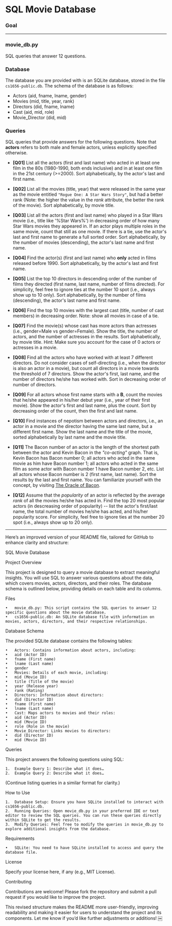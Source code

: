 # SQL Movie Database

### Goal


---

### movie_db.py

SQL queries that answer 12 questions.

### Database

The database you are provided with is an SQLite database, stored in the file `cs1656-public.db`. The schema of the database is as follows:
* Actors (aid, fname, lname, gender)  
* Movies (mid, title, year, rank)  
* Directors (did, fname, lname)  
* Cast (aid, mid, role)  
* Movie_Director (did, mid)  


### Queries

SQL queries that provide answers for the following questions. Note that **actors** refers to both male and female actors, unless explicitly specified otherwise.

* **[Q01]** List all the actors (first and last name) who acted in at least one film in the 80s (1980-1990, both ends inclusive) and in at least one film in the 21st century (>=2000). Sort alphabetically, by the actor's last and first name.

* **[Q02]** List all the movies (title, year) that were released in the same year as the movie entitled `"Rogue One: A Star Wars Story"`, but had a better rank (Note: the higher the value in the *rank* attribute, the better the rank of the movie). Sort alphabetically, by movie title.  

* **[Q03]** List all the actors (first and last name) who played in a Star Wars movie (i.e., title like '%Star Wars%') in decreasing order of how many Star Wars movies they appeared in. If an actor plays multiple roles in the same movie, count that still as one movie. If there is a tie, use the actor's last and first name to generate a full sorted order. Sort alphabetically, by the number of movies (descending), the actor's last name and first name.  

* **[Q04]** Find the actor(s) (first and last name) who **only** acted in films released before 1990. Sort alphabetically, by the actor's last and first name.  

* **[Q05]** List the top 10 directors in descending order of the number of films they directed (first name, last name, number of films directed). For simplicity, feel free to ignore ties at the number 10 spot (i.e., always show up to 10 only). Sort alphabetically, by the number of films (descending), the actor's last name and first name.  

* **[Q06]** Find the top 10 movies with the largest cast (title, number of cast members) in decreasing order. Note: show all movies in case of a tie.  

* **[Q07]** Find the movie(s) whose cast has more actors than actresses (i.e., gender=Male vs gender=Female).  Show the title, the number of actors, and the number of actresses in the results. Sort alphabetically, by movie title. Hint: Make sure you account for the case of 0 actors or actresses in a movie.

* **[Q08]** Find all the actors who have worked with at least 7 different directors. Do not consider cases of self-directing (i.e., when the director is also an actor in a movie), but count all directors in a movie towards the threshold of 7 directors. Show the actor's first, last name, and the number of directors he/she has worked with. Sort in decreasing order of number of directors.

* **[Q09]** For all actors whose first name starts with a **B**, count the movies that he/she appeared in his/her debut year (i.e., year of their first movie). Show the actor's first and last name, plus the count. Sort by decreasing order of the count, then the first and last name.  

* **[Q10]** Find instances of nepotism between actors and directors, i.e., an actor in a movie and the director having the same last name, but a different first name. Show the last name and the title of the movie, sorted alphabetically by last name and the movie title.  

* **[Q11]** The Bacon number of an actor is the length of the shortest path between the actor and Kevin Bacon in the *"co-acting"* graph. That is, Kevin Bacon has Bacon number 0; all actors who acted in the same movie as him have Bacon number 1; all actors who acted in the same film as some actor with Bacon number 1 have Bacon number 2, etc. List all actors whose Bacon number is 2 (first name, last name). Sort the results by the last and first name. You can familiarize yourself with the concept, by visiting [The Oracle of Bacon](https://oracleofbacon.org).  

* **[Q12]** Assume that the *popularity* of an actor is reflected by the average *rank* of all the movies he/she has acted in. Find the top 20 most popular actors (in descreasing order of popularity) -- list the actor's first/last name, the total number of movies he/she has acted, and his/her popularity score. For simplicity, feel free to ignore ties at the number 20 spot (i.e., always show up to 20 only).  

---

Here’s an improved version of your README file, tailored for GitHub to enhance clarity and structure:

SQL Movie Database

Project Overview

This project is designed to query a movie database to extract meaningful insights. You will use SQL to answer various questions about the data, which covers movies, actors, directors, and their roles. The database schema is outlined below, providing details on each table and its columns.

Files

	•	movie_db.py: This script contains the SQL queries to answer 12 specific questions about the movie database.
	•	cs1656-public.db: An SQLite database file with information on movies, actors, directors, and their respective relationships.

Database Schema

The provided SQLite database contains the following tables:

	•	Actors: Contains information about actors, including:
	•	aid (Actor ID)
	•	fname (First name)
	•	lname (Last name)
	•	gender
	•	Movies: Details of each movie, including:
	•	mid (Movie ID)
	•	title (Title of the movie)
	•	year (Release year)
	•	rank (Rating)
	•	Directors: Information about directors:
	•	did (Director ID)
	•	fname (First name)
	•	lname (Last name)
	•	Cast: Maps actors to movies and their roles:
	•	aid (Actor ID)
	•	mid (Movie ID)
	•	role (Role in the movie)
	•	Movie_Director: Links movies to directors:
	•	did (Director ID)
	•	mid (Movie ID)

Queries

This project answers the following questions using SQL:

	1.	Example Query 1: Describe what it does…
	2.	Example Query 2: Describe what it does…

(Continue listing queries in a similar format for clarity.)

How to Use

	1.	Database Setup: Ensure you have SQLite installed to interact with cs1656-public.db.
	2.	Running Queries: Open movie_db.py in your preferred IDE or text editor to review the SQL queries. You can run these queries directly within SQLite to get the results.
	3.	Modify Queries: Feel free to modify the queries in movie_db.py to explore additional insights from the database.

Requirements

	•	SQLite: You need to have SQLite installed to access and query the database file.

License

Specify your license here, if any (e.g., MIT License).

Contributing

Contributions are welcome! Please fork the repository and submit a pull request if you would like to improve the project.

This revised structure makes the README more user-friendly, improving readability and making it easier for users to understand the project and its components. Let me know if you’d like further adjustments or additions! ￼









